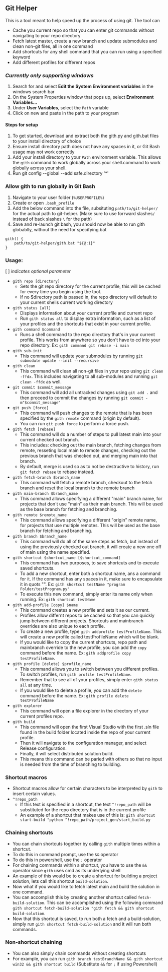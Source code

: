 ## Git Helper

This is a tool meant to help speed up the process of using git.
The tool can
* Cache you current repo so that you can enter git commands without navigating to your repo directory
* Fetch latest master, create a new branch and update submodules and clean non-git files, all in one command
* Add shortcuts for any shell command that you can run using a specified keyword
* Add different profiles for different repos

### *Currently only supporting windows*

1. Search for and select **Edit the System Environment variables** in the windows search bar
2. On the System Properties window that pops up, select **Environment Variables...**
3. Under **User Variables**, select the `Path` variable
4. Click on new and paste in the path to your program


#### Steps for setup
1. To get started, download and extract both the gith.py and gith.bat files to your install directory of choice
2. Ensure install directory path does not have any spaces in it, or Git Bash usage may not work correctly
3. Add your install directory to your `Path` environment variable. This allows the `gith` command to work globally across your shell.command to work globally across your shell.
4. Run git config --global --add safe.directory '*'

### Allow gith to run globally in Git Bash
1. Navigate to your user folder (`%USERPROFILE%`)
2. Create or open `.bash_profile`
3. Add the below command into the file, subsituting `path/to/git-helper/` for the actual path to git-helper. (Make sure to use forrward slashes`/` instead of back slashes `\` for the path)
4. Save and re-launch git bash, you should now be able to run gith globablly, without the need for specifying.bat

```
gith() {
    path/to/git-helper/gith.bat "${@:1}"
}
```


### Usage:
[ ] *indicates optional parameter*
* `gith repo [directory]`
  * Sets the git repo directory for the current profile, this will be cached for every time you begin using the tool.
  * If no $directory path is passed in, the repo directory will default to your current shells current working directory
* `gith status [all]`
  * Displays information about your current profile and current repo
  * Run `gith status all` to display extra information, such as a list of your profiles and the shortcuts that exist in your current profile.
* `gith command $command`
  * Runs a shell command to the repo directory that's in your current profile. This works from anywhere so you don't have to cd into your repo directory. Ex: `gith command git rebase -i main`
* `gith sub-init`
  * This command will update your submodules by running `git submodule update --init --recursive`
* `gith clean`
  * This command will clean all non-git files in your repo using `git clean -ffdx`. This includes navigating to all sub-modules and running `git clean -ffdx` as well.
* `git commit $commit_message`
  * This command will add all untracked changes using `git add .` and then proceed to commit the changes by running `git commit -m"$commit_message"`
* `git push [force]`
  * This command will push changes to the remote that is has been specified by the `gith remote` command (origin by default).
  * You can run `git push force` to perform a force push.
* `gith fetch [rebase]`
  * This command will do a number of steps to pull latest main into your current checked out branch.
  * This includes: checking out the main branch, fetching changes from remote, resseting local main to remote changes, checking out the previous branch that was checked out, and merging main into that branch.
  * By default, merge is used so as to not be destructive to history, run `git fetch rebase` to rebase instead.
* `gith fetch-branch $branch_name`
  * This command will fetch a remote branch, checkout to the fetch branch and reset the local branch to the remote branch
* `gith main-branch $branch_name`
  * This command allows specifying a different "main" branch name, for projects that don't use "main" as their main branch. This will be used as the base branch for fetching and branching.
* `gith remote $remote_name`
  * This command allows specifying a different "origin" remote name, for projects that use multiple remotes. This will be used as the base branch for fetching and branching.
* `gith branch $branch_name`
  * This command will do all of the same steps as fetch, but instead of using the previously checked out branch, it will create a new one off of main using the name specified.
* `gith shortcut $shortcut_name [$shortcut_command]`
  * This command has two purposes, to save shortcuts and to execute saved shortcuts. 
  * To add a new shortcut, enter both a shortcut name, ans a command for it. If the command has any spaces in it, make sure to encapsulate it in quots "". Ex: `gith shortcut testName "program Folder/testProgram.py"`
  * To execute this new command, simply enter its name only when running. Ex: `gith shortcut testName`
* `gith add-profile [copy] $name`
  * This command creates a new profile and sets it as our current.
  * Profiles allow differnt repos to be cached so that you can quickly jump between different projects. Shortcuts and mainbranch overrides are also unique to each profile.
  * To create a new profile, type `gith addprofile testProfileName`. This will create a new profile called testProfileName which will be blank.
  * If you would like to copy the current shortcuts, repo path and mainbranch override to the new profile, you can add the `copy` command before the name. Ex: `gith addprofile copy testProfileName`.
* `gith profile [delete] $profile_name`
  * This command allows you to switch between you different profiles. To switch profiles, run `gith profile testProfileName`.
  * Remember that to see all of your profiles, simply enter `gith status all` at any time.
  * If you would like to delete a profile, you can add the `delete` command before the name. Ex: `gith profile delete testProfileName`
* `gith explorer`
  * This command will open a file explorer in the directory of your current profiles repo.
* `gith build`
  * This command will open the first Visual Studio with the first .sln file found in the build folder located inside the repo of your current profile. 
  * Then it will navigate to the configuration manager, and select Release configuration.
  * Finally, it will select distributed solution build.
  * This means this command can be paried with others so that no input is needed from the time of branching to building.

### Shortcut macros
* Shortcut macros allow for certain characters to be interpreted by `gith` to insert certain values.
* `^!repo_path`
  * If this text is specified in a shortcut, the text `^!repo_path` will be substituted for the repo directory that is in the current profile
  * An example of a shortcut that makes use of this is: `gith shortcut start-build "python ^!repo_path/project_gen/start_build.py`

### Chaining shortcuts
* You can chain shortcuts together by calling `gith` multiple times within a shortcut. 
* To do this in command prompt, use the `&&` operator
* To do this in powershell, use the `;` operator
* For chaining commands within a shortcut, you have to use the `&&` operator since `gith` uses cmd as its underlying shell
* An example of this would be to create a shortcut for building a project solution, lets call this shortcut `build-solution`.
* Now what if you would like to fetch latest main and build the solution in one command.
* You can accomplish this by creating another shortcut called `fetch-build-solution`. This can be accomplished using the following command `gith shortcut fetch-build-solution "gith fetch && gith shortcut build-solution`.
* Now that this shortcut is saved, to run both a fetch and a build-solution, simply run `gith shortcut fetch-build-solution` and it will run both commands.

### Non-shortcut chaining
* You can also simply chain commands without creating shortcuts
* For example, you can run `gith branch testBranchName && gith shortcut win32 && gith shortcut build` (Substitute `&&` for `;` if using Powershell)